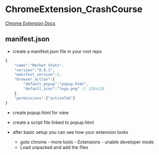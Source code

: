 # ChromeExtension_CrashCourse

[Chrome Extension Docs](https://developer.chrome.com/docs/extensions/mv2/getstarted)

## manifest.json
- create a manifest.json file in your root repo

```js
{
    "name":"Market Stats",
    "version":"0.0.1",
    "manifest_version":2,
    "browser_action":{
        "default_popup":"popup.html",
        "default_icon":"logo.png" // 128x128
    },
    "permissions":["activeTab"]
}


```


- create popup.html for view
- create a script file linked to popup.html

- after basic setup you can see how your extension looks
    - goto chrome - more tools - Extensions - unable developer mode
    - Load unpacked and add the files

